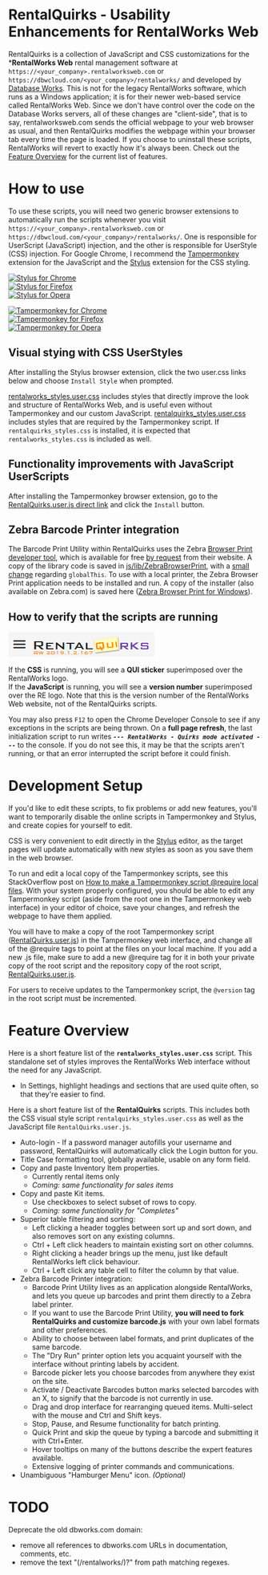 # RentalQuirks - Usability Enhancements for RentalWorks Web

RentalQuirks is a collection of JavaScript and CSS customizations for the ***RentalWorks Web** rental management software at `https://<your_company>.rentalworksweb.com` or `https://dbwcloud.com/<your_company>/rentalworks/` and developed by [Database Works](https://dbworks.com/). This is not for the legacy RentalWorks software, which runs as a Windows application; it is for their newer web-based service called RentalWorks Web. Since we don't have control over the code on the Database Works servers, all of these changes are "client-side", that is to say, rentalworksweb.com sends the official webpage to your web browser as usual, and then RentalQuirks modifies the webpage within your browser tab every time the page is loaded. If you choose to uninstall these scripts, RentalWorks will revert to exactly how it's always been. Check out the [Feature Overview](#Feature-Overview) for the current list of features.

# How to use

To use these scripts, you will need two generic browser extensions to automatically run the scripts whenever you visit `https://<your_company>.rentalworksweb.com` or `https://dbwcloud.com/<your_company>/rentalworks/`. One is responsible for UserScript (JavaScript) injection, and the other is responsible for UserStyle (CSS) injection. For Google Chrome, I recommend the [Tampermonkey] extension for the JavaScript and the [Stylus] extension for the CSS styling.

[![Stylus for Chrome](https://img.shields.io/badge/Get_Stylus_for-Chrome-blue.svg)][StylusChrome]<br>
[![Stylus for Firefox](https://img.shields.io/badge/Get_Stylus_for-Firefox-orange.svg)][StylusFirefox]<br>
[![Stylus for Opera](https://img.shields.io/badge/Get_Stylus_for-Opera-red.svg)][StylusOpera]

[![Tampermonkey for Chrome](https://img.shields.io/badge/Get_Tampermonkey_for-Chrome-blue.svg)][TampermonkeyChrome]<br>
[![Tampermonkey for Firefox](https://img.shields.io/badge/Get_Tampermonkey_for-Firefox-orange.svg)][TampermonkeyFirefox]<br>
[![Tampermonkey for Opera](https://img.shields.io/badge/Get_Tampermonkey_for-Opera-red.svg)][TampermonkeyOpera]

## Visual stying with CSS UserStyles
After installing the Stylus browser extension, click the two user.css links below and choose `Install Style` when prompted.

[rentalworks_styles.user.css](../../raw/master/css/rentalworks_styles.user.css) includes styles that directly improve the look and structure of RentalWorks Web, and is useful even without Tampermonkey and our custom JavaScript.
[rentalquirks_styles.user.css](../../raw/master/css/rentalquirks_styles.user.css) includes styles that are required by the Tampermonkey script. If `rentalquirks_styles.css` is installed, it is expected that `rentalworks_styles.css` is included as well.

## Functionality improvements with JavaScript UserScripts
After installing the Tampermonkey browser extension, go to the [RentalQuirks.user.js direct link](../../raw/master/RentalQuirks.user.js) and click the `Install` button.

## Zebra Barcode Printer integration

The Barcode Print Utility within RentalQuirks uses the Zebra [Browser Print developer tool](https://www.zebra.com/us/en/support-downloads/printer-software/by-request-software.html#browser-print), which is available for free [by request](https://www.zebra.com/us/en/forms/browser-print-request-javascript.html) from their website. A copy of the library code is saved in [js/lib/ZebraBrowserPrint](../../tree/master/js/lib/ZebraBrowserPrint), with a [small change](../../commit/88c9659b35fe7701a19f6839f4a25cbed57bf3f6) regarding `globalThis`. To use with a local printer, the Zebra Browser Print application needs to be installed and run. A copy of the installer (also available on Zebra.com) is saved here ([Zebra Browser Print for Windows](../../blob/master/zebra-browser-print-windows-v131445.exe)).

## How to verify that the scripts are running
![RentalWorks logo with QUIRKS and version number](img/RQ_logo.png "Rental Essentials logo with flower and version number")

If the **CSS** is running, you will see a **QUI sticker** superimposed over the RentalWorks logo.  
If the **JavaScript** is running, you will see a **version number** superimposed over the RE logo. Note that this is the version number of the RentalWorks Web website, not of the RentalQuirks scripts.

You may also press `F12` to open the Chrome Developer Console to see if any exceptions in the scripts are being thrown. On a **full page refresh**, the last initialization script to run writes ***`--- RentalWorks - Quirks mode activated ---`*** to the console. If you do not see this, it may be that the scripts aren't running, or that an error interrupted the script before it could finish.

# Development Setup

If you'd like to edit these scripts, to fix problems or add new features, you'll want to temporarily disable the online scripts in Tampermonkey and Stylus, and create copies for yourself to edit.

CSS is very convenient to edit directly in the [Stylus] editor, as the target pages will update automatically with new styles as soon as you save them in the web browser.

To run and edit a local copy of the Tampermonkey scripts, see this StackOverflow post on [How to make a Tampermonkey script @require local files](https://stackoverflow.com/questions/49509874/how-to-update-tampermonkey-script-to-a-local-file-programmatically). With your system properly configured, you should be able to edit any Tampermonkey script (aside from the root one in the Tampermonkey web interface) in your editor of choice, save your changes, and refresh the webpage to have them applied.

You will have to make a copy of the root Tampermonkey script ([RentalQuirks.user.js](RentalQuirks.user.js)) in the Tampermonkey web interface, and change all of the @require tags to point at the files on your local machine. If you add a new .js file, make sure to add a new @require tag for it in both your private copy of the root script and the repository copy of the root script, [RentalQuirks.user.js](RentalQuirks.user.js).

For users to receive updates to the Tampermonkey script, the `@version` tag in the root script must be incremented.

# Feature Overview

Here is a short feature list of the **`rentalworks_styles.user.css`** script. This standalone set of styles improves the RentalWorks Web interface without the need for any JavaScript.

- In Settings, highlight headings and sections that are used quite often, so that they're easier to find.


Here is a short feature list of the **RentalQuirks** scripts. This includes both the CSS visual style script `rentalquirks_styles.user.css` as well as the JavaScript file `RentalQuirks.user.js`.

- Auto-login - If a password manager autofills your username and password, RentalQuirks will automatically click the Login button for you.
- Title Case formatting tool, globally available, usable on any form field.
- Copy and paste Inventory Item properties.
  - Currently rental items only
  - *Coming: same functionality for sales items*
- Copy and paste Kit items.
  - Use checkboxes to select subset of rows to copy.
  - *Coming: same functionality for "Completes"*
- Superior table filtering and sorting:
  - Left clicking a header toggles between sort up and sort down, and also removes sort on any existing columns.
  - Ctrl + Left click headers to maintain existing sort on other columns.
  - Right clicking a header brings up the menu, just like default RentalWorks left click behaviour.
  - Ctrl + Left click any table cell to filter the column by that value.
- Zebra Barcode Printer integration:
  - Barcode Print Utility lives as an application alongside RentalWorks, and lets you queue up barcodes and print them directly to a Zebra label printer.
  - If you want to use the Barcode Print Utility, **you will need to fork RentalQuirks and customize barcode.js** with your own label formats and other preferences.
  - Ability to choose between label formats, and print duplicates of the same barcode.
  - The "Dry Run" printer option lets you acquaint yourself with the interface without printing labels by accident.
  - Barcode picker lets you choose barcodes from anywhere they exist on the site.
  - Activate / Deactivate Barcodes button marks selected barcodes with an X, to signify that the barcode is not currently in use.
  - Drag and drop interface for rearranging queued items. Multi-select with the mouse and Ctrl and Shift keys.
  - Stop, Pause, and Resume functionality for batch printing.
  - Quick Print and skip the queue by typing a barcode and submitting it with Ctrl+Enter.
  - Hover tooltips on many of the buttons describe the expert features available. 
  - Extensive logging of printer commands and communications.
- Unambiguous "Hamburger Menu" icon. *(Optional)*


# TODO
Deprecate the old dbworks.com domain:
- remove all references to dbworks.com URLs in documentation, comments, etc.
- remove the text "(\/rentalworks\/)?" from path matching regexes.

[Stylus]: https://add0n.com/stylus.html
[StylusChrome]: https://chrome.google.com/webstore/detail/stylus/clngdbkpkpeebahjckkjfobafhncgmne
[StylusFirefox]: https://addons.mozilla.org/en-US/firefox/addon/styl-us/
[StylusOpera]: https://addons.opera.com/en/extensions/details/stylus/

[Tampermonkey]: https://www.tampermonkey.net/
[TampermonkeyChrome]: https://chrome.google.com/webstore/detail/tampermonkey/dhdgffkkebhmkfjojejmpbldmpobfkfo
[TampermonkeyFirefox]: https://addons.mozilla.org/en-US/firefox/addon/tampermonkey/
[TampermonkeyOpera]: https://addons.opera.com/en/extensions/details/tampermonkey-beta/
